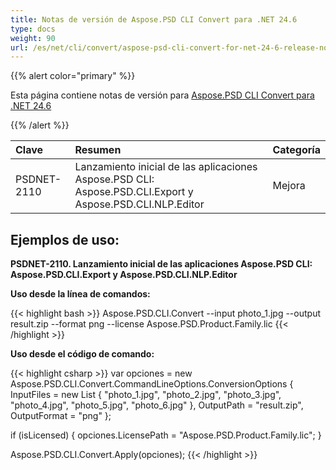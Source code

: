 ```yaml
---
title: Notas de versión de Aspose.PSD CLI Convert para .NET 24.6
type: docs
weight: 90
url: /es/net/cli/convert/aspose-psd-cli-convert-for-net-24-6-release-notes/
---
```


{{% alert color="primary" %}}

Esta página contiene notas de versión para [Aspose.PSD CLI Convert para .NET 24.6](https://www.nuget.org/packages/Aspose.PSD.CLI.Convert/)

{{% /alert %}}

| **Clave**   | **Resumen**                                                                                  | **Categoría** |
|:------------|:--------------------------------------------------------------------------------------------|:-------------|
| PSDNET-2110 | Lanzamiento inicial de las aplicaciones Aspose.PSD CLI: Aspose.PSD.CLI.Export y Aspose.PSD.CLI.NLP.Editor |  Mejora       |


## **Ejemplos de uso:**

**PSDNET-2110. Lanzamiento inicial de las aplicaciones Aspose.PSD CLI: Aspose.PSD.CLI.Export y Aspose.PSD.CLI.NLP.Editor**

**Uso desde la línea de comandos:**

{{< highlight bash >}}
Aspose.PSD.CLI.Convert --input photo_1.jpg --output result.zip --format png --license Aspose.PSD.Product.Family.lic
{{< /highlight >}}

**Uso desde el código de comando:**

{{< highlight csharp >}}
var opciones = new Aspose.PSD.CLI.Convert.CommandLineOptions.ConversionOptions
{
    InputFiles = new List<string> { "photo_1.jpg", "photo_2.jpg", "photo_3.jpg", "photo_4.jpg", "photo_5.jpg", "photo_6.jpg" },
    OutputPath = "result.zip",
    OutputFormat = "png"
};


if (isLicensed)
{
    opciones.LicensePath = "Aspose.PSD.Product.Family.lic";
}

Aspose.PSD.CLI.Convert.Apply(opciones);
{{< /highlight >}}

